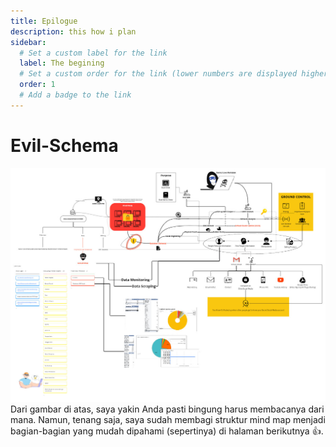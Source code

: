 ```yaml
---
title: Epilogue
description: this how i plan
sidebar:
  # Set a custom label for the link
  label: The begining
  # Set a custom order for the link (lower numbers are displayed higher up)
  order: 1
  # Add a badge to the link
---
```

# Evil-Schema
![Mind Map Schema penyerangan](../../../assets/schema.jpg)
Dari gambar di atas, saya yakin Anda pasti bingung harus membacanya dari mana. Namun, tenang saja, saya sudah membagi struktur mind map menjadi bagian-bagian yang mudah dipahami (sepertinya) di halaman berikutnya 👍.